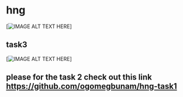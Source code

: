 # hng
[![IMAGE ALT TEXT HERE](https://miro.medium.com/max/1024/1*N6Gfu_nw0v-oljFOlj4nYA.png)]

## task3
[![IMAGE ALT TEXT HERE](https://j.gifs.com/k22yqN.gif)]

## please for the task 2 check out this link https://github.com/ogomegbunam/hng-task1
